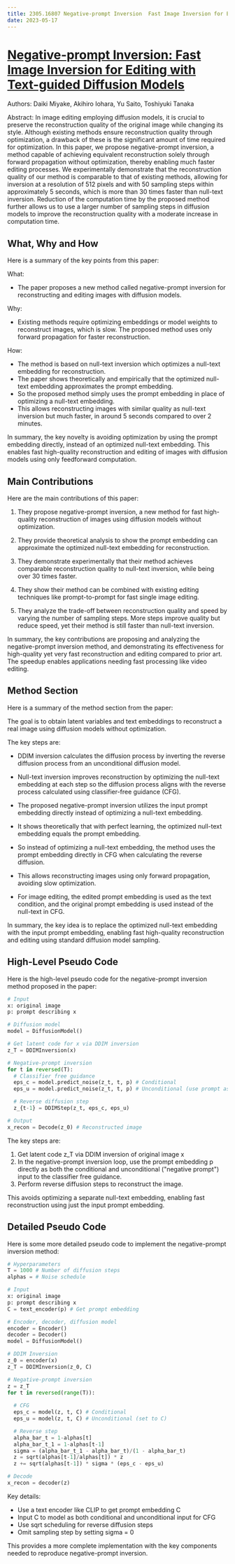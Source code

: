 ```yaml
---
title: 2305.16807 Negative-prompt Inversion  Fast Image Inversion for Editing with Text-guided Diffusion Models
date: 2023-05-17
---
```


# [Negative-prompt Inversion: Fast Image Inversion for Editing with Text-guided Diffusion Models](https://arxiv.org/abs/2305.16807)

Authors: Daiki Miyake, Akihiro Iohara, Yu Saito, Toshiyuki Tanaka

Abstract: In image editing employing diffusion models, it is crucial to preserve the
reconstruction quality of the original image while changing its style. Although
existing methods ensure reconstruction quality through optimization, a drawback
of these is the significant amount of time required for optimization. In this
paper, we propose negative-prompt inversion, a method capable of achieving
equivalent reconstruction solely through forward propagation without
optimization, thereby enabling much faster editing processes. We experimentally
demonstrate that the reconstruction quality of our method is comparable to that
of existing methods, allowing for inversion at a resolution of 512 pixels and
with 50 sampling steps within approximately 5 seconds, which is more than 30
times faster than null-text inversion. Reduction of the computation time by the
proposed method further allows us to use a larger number of sampling steps in
diffusion models to improve the reconstruction quality with a moderate increase
in computation time.

## What, Why and How

 Here is a summary of the key points from this paper:

What:
- The paper proposes a new method called negative-prompt inversion for reconstructing and editing images with diffusion models. 

Why:
- Existing methods require optimizing embeddings or model weights to reconstruct images, which is slow. The proposed method uses only forward propagation for faster reconstruction.

How:
- The method is based on null-text inversion which optimizes a null-text embedding for reconstruction. 
- The paper shows theoretically and empirically that the optimized null-text embedding approximates the prompt embedding.
- So the proposed method simply uses the prompt embedding in place of optimizing a null-text embedding.
- This allows reconstructing images with similar quality as null-text inversion but much faster, in around 5 seconds compared to over 2 minutes.

In summary, the key novelty is avoiding optimization by using the prompt embedding directly, instead of an optimized null-text embedding. This enables fast high-quality reconstruction and editing of images with diffusion models using only feedforward computation.

## Main Contributions

 Here are the main contributions of this paper:

1. They propose negative-prompt inversion, a new method for fast high-quality reconstruction of images using diffusion models without optimization.

2. They provide theoretical analysis to show the prompt embedding can approximate the optimized null-text embedding for reconstruction.

3. They demonstrate experimentally that their method achieves comparable reconstruction quality to null-text inversion, while being over 30 times faster.

4. They show their method can be combined with existing editing techniques like prompt-to-prompt for fast single image editing.

5. They analyze the trade-off between reconstruction quality and speed by varying the number of sampling steps. More steps improve quality but reduce speed, yet their method is still faster than null-text inversion.

In summary, the key contributions are proposing and analyzing the negative-prompt inversion method, and demonstrating its effectiveness for high-quality yet very fast reconstruction and editing compared to prior art. The speedup enables applications needing fast processing like video editing.

## Method Section

 Here is a summary of the method section from the paper:

The goal is to obtain latent variables and text embeddings to reconstruct a real image using diffusion models without optimization.

The key steps are:

- DDIM inversion calculates the diffusion process by inverting the reverse diffusion process from an unconditional diffusion model.

- Null-text inversion improves reconstruction by optimizing the null-text embedding at each step so the diffusion process aligns with the reverse process calculated using classifier-free guidance (CFG).

- The proposed negative-prompt inversion utilizes the input prompt embedding directly instead of optimizing a null-text embedding.

- It shows theoretically that with perfect learning, the optimized null-text embedding equals the prompt embedding. 

- So instead of optimizing a null-text embedding, the method uses the prompt embedding directly in CFG when calculating the reverse diffusion.

- This allows reconstructing images using only forward propagation, avoiding slow optimization.

- For image editing, the edited prompt embedding is used as the text condition, and the original prompt embedding is used instead of the null-text in CFG.

In summary, the key idea is to replace the optimized null-text embedding with the input prompt embedding, enabling fast high-quality reconstruction and editing using standard diffusion model sampling.

## High-Level Pseudo Code

 Here is the high-level pseudo code for the negative-prompt inversion method proposed in the paper:

```python
# Input
x: original image 
p: prompt describing x

# Diffusion model 
model = DiffusionModel()  

# Get latent code for x via DDIM inversion 
z_T = DDIMInversion(x)

# Negative-prompt inversion
for t in reversed(T):
  # Classifier free guidance
  eps_c = model.predict_noise(z_t, t, p) # Conditional
  eps_u = model.predict_noise(z_t, t, p) # Unconditional (use prompt as negative prompt)

  # Reverse diffusion step
  z_{t-1} = DDIMStep(z_t, eps_c, eps_u) 

# Output  
x_recon = Decode(z_0) # Reconstructed image
```

The key steps are:
1) Get latent code z_T via DDIM inversion of original image x
2) In the negative-prompt inversion loop, use the prompt embedding p directly as both the conditional and unconditional ("negative prompt") input to the classifier free guidance.
3) Perform reverse diffusion steps to reconstruct the image.

This avoids optimizing a separate null-text embedding, enabling fast reconstruction using just the input prompt embedding.

## Detailed Pseudo Code

 Here is some more detailed pseudo code to implement the negative-prompt inversion method:

```python
# Hyperparameters
T = 1000 # Number of diffusion steps
alphas = # Noise schedule 

# Input
x: original image
p: prompt describing x  
C = text_encoder(p) # Get prompt embedding

# Encoder, decoder, diffusion model
encoder = Encoder()
decoder = Decoder()
model = DiffusionModel()  

# DDIM Inversion
z_0 = encoder(x) 
z_T = DDIMInversion(z_0, C) 

# Negative-prompt inversion 
z = z_T
for t in reversed(range(T)):
  
  # CFG
  eps_c = model(z, t, C) # Conditional
  eps_u = model(z, t, C) # Unconditional (set to C)

  # Reverse step 
  alpha_bar_t = 1-alphas[t] 
  alpha_bar_t_1 = 1-alphas[t-1]
  sigma = (alpha_bar_t_1 - alpha_bar_t)/(1 - alpha_bar_t)
  z = sqrt(alphas[t-1]/alphas[t]) * z
  z += sqrt(alphas[t-1]) * sigma * (eps_c - eps_u)

# Decode  
x_recon = decoder(z)
```

Key details:
- Use a text encoder like CLIP to get prompt embedding C
- Input C to model as both conditional and unconditional input for CFG
- Use sqrt scheduling for reverse diffusion steps 
- Omit sampling step by setting sigma = 0

This provides a more complete implementation with the key components needed to reproduce negative-prompt inversion.